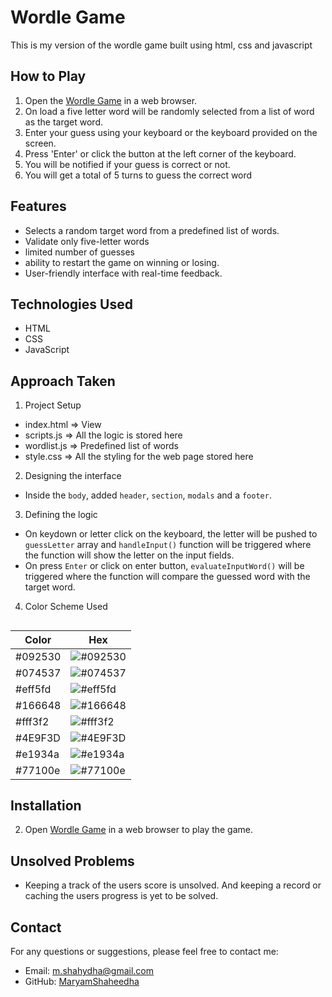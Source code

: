 # Wordle Game
This is my version of the wordle game built using html, css and javascript

## How to Play

1. Open the [Wordle Game](https://maryamshaheedha.github.io/wordle/) in a web browser.
2. On load a five letter word will be randomly selected from a list of word as the target word. 
3. Enter your guess using your keyboard or the keyboard provided on the screen.
4. Press 'Enter' or click the button at the left corner of the keyboard.
5. You will be notified if your guess is correct or not.
6. You will get a total of 5 turns to guess the correct word

## Features
- Selects a random target word from a predefined list of words.
- Validate only five-letter words
- limited number of guesses
- ability to restart the game on winning or losing.
- User-friendly interface with real-time feedback.

## Technologies Used

- HTML
- CSS
- JavaScript

## Approach Taken
1. Project Setup
  - index.html => View
  - scripts.js => All the logic is stored here
  - wordlist.js => Predefined list of words
  - style.css => All the styling for the web page stored here
2. Designing the interface
  - Inside the `body`, added `header`, `section`, `modals` and a `footer`. 
3. Defining the logic
  - On keydown or letter click on the keyboard, the letter will be pushed to `guessLetter` array and `handleInput()` function will be triggered where the function will show the        letter on the input fields. 
  - On press `Enter` or click on enter button, `evaluateInputWord()` will be triggered where the function will compare the guessed word with the target word.
  
4. Color Scheme Used
##
| Color             | Hex                                                                |
| ----------------- | ------------------------------------------------------------------ |
| #092530  | ![#092530](https://via.placeholder.com/10/092530?text=+) |
| #074537  | ![#074537](https://via.placeholder.com/10/074537?text=+) |
| #eff5fd  | ![#eff5fd](https://via.placeholder.com/10/eff5fd?text=+) |
| #166648  | ![#166648](https://via.placeholder.com/10/166648?text=+) |
| #fff3f2  | ![#fff3f2](https://via.placeholder.com/10/fff3f2?text=+) |
| #4E9F3D  | ![#4E9F3D](https://via.placeholder.com/10/4E9F3D?text=+) |
| #e1934a  | ![#e1934a](https://via.placeholder.com/10/e1934a?text=+) |
| #77100e  | ![#77100e](https://via.placeholder.com/10/77100e?text=+) |

## Installation
2. Open [Wordle Game](https://maryamshaheedha.github.io/wordle/) in a web browser to play the game.

## Unsolved Problems
- Keeping a track of the users score is unsolved. And keeping a record or caching the users progress is yet to be solved.

## Contact

For any questions or suggestions, please feel free to contact me:

- Email: [m.shahydha@gmail.com](mailto:m.shahydha@gmail.com)
- GitHub: [MaryamShaheedha](https://github.com/MaryamShaheedha)
